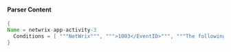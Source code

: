 #### Parser Content
```Java
{
Name = netwrix-app-activity-3
  Conditions = [ """NetWrix""", """>1003</EventID>""", """The following audit event was detected:""" ]
}
```